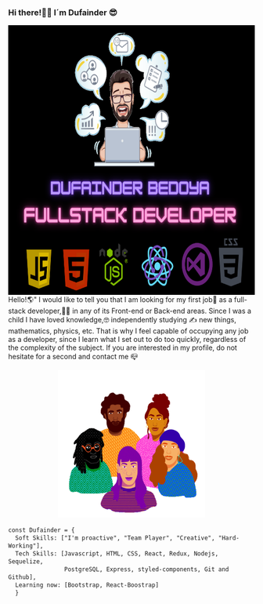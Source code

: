 ### Hi there!🤜🤛 I´m Dufainder 😎

<div>
<img src="./Definitivo.png"   align="left" height="550" width="550" >


Hello!🌎" I would like to tell you that I am looking for my first job💼 as a full-stack developer,👨‍💻 in any of its Front-end or Back-end areas. Since I was a child I have loved knowledge,🤓 independently studying ✍️ new things, mathematics, physics, etc. That is why I feel capable of occupying any job as a developer, since I learn what I set out to do too quickly, regardless of the complexity of the subject. If you are interested in my profile, do not hesitate for a second and contact me 📪

<p align="center">	
   <img src="./genteUnida.gif" height="300" width="300" >
</p>
	
</div>



```		
const Dufainder = {
  Soft Skills: ["I'm proactive", "Team Player", "Creative", "Hard-Working"], 
  Tech Skills: [Javascript, HTML, CSS, React, Redux, Nodejs, Sequelize, 
                PostgreSQL, Express, styled-components, Git and Github],
  Learning now: [Bootstrap, React-Boostrap] 
  }	
```




